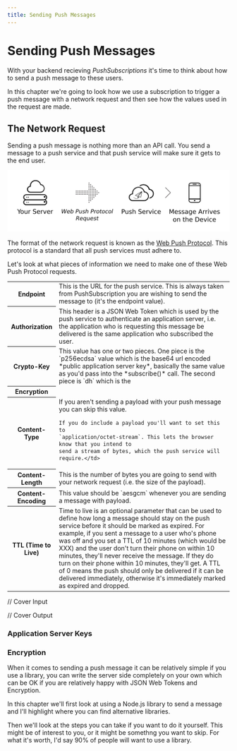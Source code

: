 ```yaml
---
title: Sending Push Messages
---
```

# Sending Push Messages

With your backend recieving *PushSubscriptions* it's time to think about how
to send a push message to these users.

In this chapter we're going to look how we use a subscription to trigger a
push message with a network request and then see how the values used in
the request are made.

## The Network Request

Sending a push message is nothing more than an API call. You send a message
to a push service and that push service will make sure it gets to the end
user.

![Diagram of sending a push message from your server to a push service.](/images/png-version/server-to-push-service.png)

The format of the network request is known as the [Web Push Protocol](https://tools.ietf.org/html/draft-ietf-webpush-protocol). This
protocol is a standard that all push services must adhere to.

Let's look at what pieces of information we need to make one of these
Web Push Protocol requests.

<table>
  <tr>
    <th>Endpoint</th>
    <td>This is the URL for the push service. This is always taken from
    PushSubscription you are wishing to send the message to (it's the endpoint
    value).</td>
  </tr>
  <tr>
    <th>Authorization</th>
    <td>This header is a JSON Web Token which is used by the push service
    to authenticate an application server, i.e. the application who is requesting
    this message be delivered is the same application who subscribed the
    user.</td>
  </tr>
  <tr>
    <th>Crypto-Key</th>
    <td>This value has one or two pieces. One piece is the `p256ecdsa` value
    which is the base64 url encoded *public application server key*, basically
    the same value as you'd pass into the *subscribe()* call. The second
    piece is `dh` which is the </td>
  </tr>
  <tr>
    <th>Encryption</th>
    <td></td>
  </tr>
  <tr>
    <th>Content-Type</th>
    <td>If you aren't sending a payload with your push message you can
    skip this value.

    If you do include a payload you'll want to set this to
    `application/octet-stream`. This lets the browser know that you intend to
    send a stream of bytes, which the push service will require.</td>
  </tr>
  <tr>
    <th>Content-Length</th>
    <td>This is the number of bytes you are going to send with your network
    request (i.e. the size of the payload).</td>
  </tr>
  <tr>
    <th>Content-Encoding</th>
    <td>
      This value should be `aesgcm` whenever you are sending a message with
      payload.
    </td>
  </tr>
  <tr>
    <th>TTL (Time to Live)</th>
    <td>
      Time to live is an optional parameter that can be used to define how long
      a message should stay on the push service before it should be marked
      as expired. For example, if you sent a message to a user who's phone was
      off and you set a TTL of 10 minutes (which would be XXX) and the user
      don't turn their phone on within 10 minutes, they'll never receive the
      message. If they do turn on their phone within 10 minutes, they'll get.
      A TTL of 0 means the push should only be delivered if it can be delivered
      immediately, otherwise it's immediately marked as expired and dropped.
    </td>
  </tr>
</table>
// Cover Input

// Cover Output

### Application Server Keys


### Encryption

When it comes to sending a push message it can be relatively simple if you use
a library, you can write the server side completely on your own which can be
OK if you are relatively happy with JSON Web Tokens and Encryption.

In this chapter we'll first look at using a Node.js library to send a message
and I'll highlight where you can find alternative libraries.

Then we'll look at the steps you can take if you want to do it yourself. This
might be of interest to you, or it might be somethng you want to skip. For what
it's worth, I'd say 90% of people will want to use a library.
